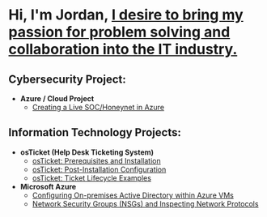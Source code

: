 <h1>Hi, I'm Jordan, <a href="https://www.linkedin.com/public-profile/settings?trk=d_flagship3_profile_self_view_public_profile"> I desire to bring my passion for problem solving and collaboration into the IT industry.</a></h1>

<h2>Cybersecurity Project:</h2>

- <b>Azure / Cloud Project</b>
  - [Creating a Live SOC/Honeynet in Azure](https://github.com/JordanDanielWest/Cloud-SOC)

<h2>Information Technology Projects:</h2>

- <b>osTicket (Help Desk Ticketing System)</b>
  - [osTicket: Prerequisites and Installation](https://github.com/jordandanielwest/osticket-prereqs)
  - [osTicket: Post-Installation Configuration](https://github.com/JordanDanielWest/osTicket-Post-Install-Config)
  - [osTicket: Ticket Lifecycle Examples](https://github.com/JordanDanielWest/osTicket-Lifecycle)
- <b>Microsoft Azure</b>
  - [Configuring On-premises Active Directory within Azure VMs](https://github.com/JordanDanielWest/Configure-Active-Directory-with-Azure-VM)
  - [Network Security Groups (NSGs) and Inspecting Network Protocols](https://github.com/JordanDanielWest/Network-Security-Groups-and-Inspecting-Network-Protocols)
